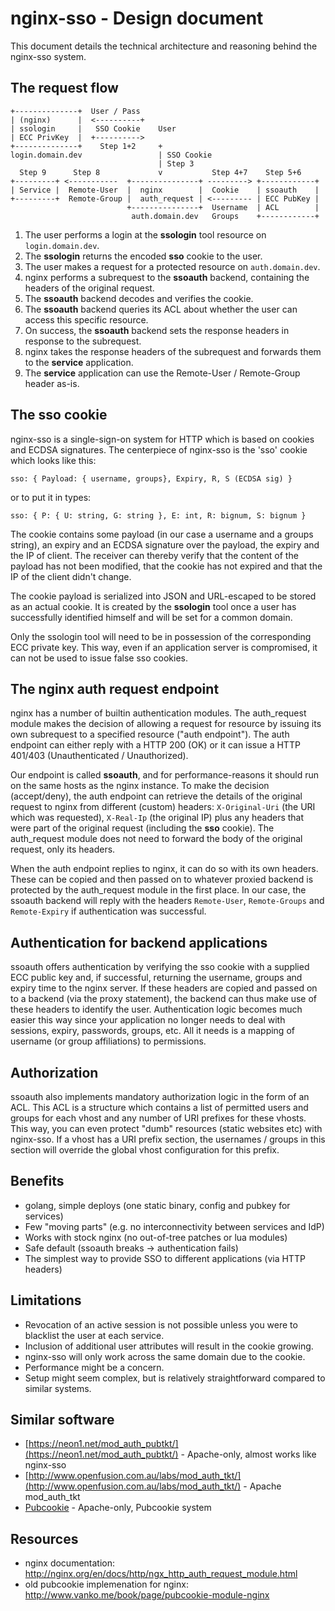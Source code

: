 nginx-sso - Design document
===========================

This document details the technical architecture and reasoning behind the
nginx-sso system.

The request flow
----------------
    +--------------+  User / Pass
    | (nginx)      |  <----------+
    | ssologin     |   SSO Cookie    User
    | ECC PrivKey  |  +---------->
    +--------------+    Step 1+2     +
    login.domain.dev                 | SSO Cookie
                                     | Step 3
      Step 9      Step 8             v           Step 4+7    Step 5+6 
    +---------+ <-----------  +---------------+ ---------> +------------+
    | Service |  Remote-User  |  nginx        |  Cookie    | ssoauth    |
    +---------+  Remote-Group |  auth_request | <--------- | ECC PubKey |
                              +---------------+  Username  | ACL        |
                               auth.domain.dev   Groups    +------------+
                                                                    

1. The user performs a login at the **ssologin** tool resource on
   `login.domain.dev`.
2. The **ssologin** returns the encoded **sso** cookie to the user.
3. The user makes a request for a protected resource on `auth.domain.dev`.
4. nginx performs a subrequest to the **ssoauth** backend, containing the
   headers of the original request.
5. The **ssoauth** backend decodes and verifies the cookie.
6. The **ssoauth** backend queries its ACL about whether the user can access
   this specific resource.
7. On success, the **ssoauth** backend sets the response headers in response to
   the subrequest.
8. nginx takes the response headers of the subrequest and forwards them to the
   **service** application.
9. The **service** application can use the Remote-User / Remote-Group header
   as-is.

The sso cookie
--------------

nginx-sso is a single-sign-on system for HTTP which is based on cookies and
ECDSA signatures. The centerpiece of nginx-sso is the 'sso' cookie which looks
like this:

`sso: { Payload: { username, groups}, Expiry, R, S (ECDSA sig) }`

or to put it in types:

`sso: { P: { U: string, G: string }, E: int, R: bignum, S: bignum }`

The cookie contains some payload (in our case a username and a groups string),
an expiry and an ECDSA signature over the payload, the expiry and the IP of
client. The receiver can thereby verify that the content of the payload has not
been modified, that the cookie has not expired and that the IP of the client
didn't change.

The cookie payload is serialized into JSON and URL-escaped to be stored as an
actual cookie. It is created by the **ssologin** tool once a user has successfully
identified himself and will be set for a common domain.

Only the ssologin tool will need to be in possession of the corresponding ECC
private key. This way, even if an application server is compromised, it can not
be used to issue false sso cookies.

The nginx auth request endpoint
-------------------------------

nginx has a number of builtin authentication modules. The auth_request module
makes the decision of allowing a request for resource by issuing its own
subrequest to a specified resource ("auth endpoint"). The auth endpoint can
either reply with a HTTP 200 (OK) or it can issue a HTTP 401/403
(Unauthenticated / Unauthorized).

Our endpoint is called **ssoauth**, and for performance-reasons it should run
on the same hosts as the nginx instance. To make the decision (accept/deny),
the auth endpoint can retrieve the details of the original request to nginx
from different (custom) headers: `X-Original-Uri` (the URI which was
requested), `X-Real-Ip` (the original IP) plus any headers that were part of
the original request (including the **sso** cookie). The auth_request module
does not need to forward the body of the original request, only its headers.

When the auth endpoint replies to nginx, it can do so with its own headers.
These can be copied and then passed on to whatever proxied backend is protected
by the auth_request module in the first place. In our case, the ssoauth backend
will reply with the headers `Remote-User`, `Remote-Groups` and `Remote-Expiry` if
authentication was successful.

Authentication for backend applications
---------------------------------------

ssoauth offers authentication by verifying the sso cookie with a supplied ECC
public key and, if successful, returning the username, groups and expiry time
to the nginx server. If these headers are copied and passed on to a backend
(via the proxy statement), the backend can thus make use of these headers to
identify the user. Authentication logic becomes much easier this way since your
application no longer needs to deal with sessions, expiry, passwords, groups,
etc. All it needs is a mapping of username (or group affiliations) to
permissions.

Authorization
-------------

ssoauth also implements mandatory authorization logic in the form of an ACL.
This ACL is a structure which contains a list of permitted users and groups for
each vhost and any number of URI prefixes for these vhosts. This way, you can
even protect "dumb" resources (static websites etc) with nginx-sso. If a vhost
has a URI prefix section, the usernames / groups in this section will override
the global vhost configuration for this prefix.

Benefits
--------

- golang, simple deploys (one static binary, config and pubkey for services)
- Few "moving parts" (e.g. no interconnectivity between services and IdP)
- Works with stock nginx (no out-of-tree patches or lua modules)
- Safe default (ssoauth breaks -> authentication fails)
- The simplest way to provide SSO to different applications (via HTTP headers)

Limitations
-----------

- Revocation of an active session is not possible unless you were to blacklist
  the user at each service.
- Inclusion of additional user attributes will result in the cookie growing.
- nginx-sso will only work across the same domain due to the cookie.
- Performance might be a concern.
- Setup might seem complex, but is relatively straightforward compared to similar systems.

Similar software
----------------
- [https://neon1.net/mod_auth_pubtkt/](https://neon1.net/mod_auth_pubtkt/) - Apache-only, almost works like nginx-sso
- [http://www.openfusion.com.au/labs/mod_auth_tkt/](http://www.openfusion.com.au/labs/mod_auth_tkt/) - Apache mod_auth_tkt
- [Pubcookie](http://pubcookie.org/) - Apache-only, Pubcookie system 

Resources
---------
- nginx documentation: http://nginx.org/en/docs/http/ngx_http_auth_request_module.html
- old pubcookie implemenation for nginx: http://www.vanko.me/book/page/pubcookie-module-nginx
